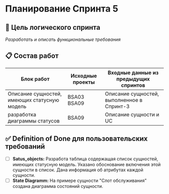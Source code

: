 # Планирование Спринта 5

## 🎯 Цель логического спринта
*Разработать и описать функциональные требования*

## 📋 Состав работ
| Блок работ | Исходные проекты | Входные данные из предыдущих спринтов |
|------------|------------------|--------------------------------------|
| Описание сущностей, имеющих статусную модель | BSA03 BSA09 | Описание сущностей, выполненное в Спринт-3|
| разработка диаграммы статусов | BSA09 | Описание сущности и UC |


## ✅ Definition of Done для пользовательских требований
- [ ] **Satus_objects:** Разработа таблица содержащая список сущностей, имеющих статусную модель. Указано обоснование включения этой сущности в список. Дана информация об атрибутах каждой сущности.
- [ ] **State Diagramm:** На примере сущности "Слот обслуживания" создана диаграмма состояний сущности.
